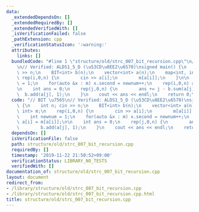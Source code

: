 ```yaml
---
data:
  _extendedDependsOn: []
  _extendedRequiredBy: []
  _extendedVerifiedWith: []
  _isVerificationFailed: false
  _pathExtension: cpp
  _verificationStatusIcon: ':warning:'
  attributes:
    links: []
  bundledCode: "#line 1 \"structure/old/strc_007_bit_recursion.cpp\"\n// BIT \u7565\
    \n// Verified: ALDS1_5_D (\u53CD\u8EE2\u6570)\nsigned main() {\n    int n; cin\
    \ >> n;\n    BIT<int> b(n);\n    vector<int> a(n);\n    map<int, int> m;\n   \
    \ rep(i,0,n) {\n        cin >> a[i];\n        m[a[i]];\n    }\n\n    int newnum\
    \ = 1;\n    for(auto &x : m) x.second = newnum++;\n    rep(i,0,n) a[i] = m[a[i]];\n\
    \n    int ans = 0;\n    rep(j,0,n) {\n        ans += j - b.sum(a[j]);\n      \
    \  b.add(a[j], 1);\n    }\n    cout << ans << endl;\n    return 0;\n}\n"
  code: "// BIT \u7565\n// Verified: ALDS1_5_D (\u53CD\u8EE2\u6570)\nsigned main()\
    \ {\n    int n; cin >> n;\n    BIT<int> b(n);\n    vector<int> a(n);\n    map<int,\
    \ int> m;\n    rep(i,0,n) {\n        cin >> a[i];\n        m[a[i]];\n    }\n\n\
    \    int newnum = 1;\n    for(auto &x : m) x.second = newnum++;\n    rep(i,0,n)\
    \ a[i] = m[a[i]];\n\n    int ans = 0;\n    rep(j,0,n) {\n        ans += j - b.sum(a[j]);\n\
    \        b.add(a[j], 1);\n    }\n    cout << ans << endl;\n    return 0;\n}"
  dependsOn: []
  isVerificationFile: false
  path: structure/old/strc_007_bit_recursion.cpp
  requiredBy: []
  timestamp: '2019-11-22 21:50:52+09:00'
  verificationStatus: LIBRARY_NO_TESTS
  verifiedWith: []
documentation_of: structure/old/strc_007_bit_recursion.cpp
layout: document
redirect_from:
- /library/structure/old/strc_007_bit_recursion.cpp
- /library/structure/old/strc_007_bit_recursion.cpp.html
title: structure/old/strc_007_bit_recursion.cpp
---
```

